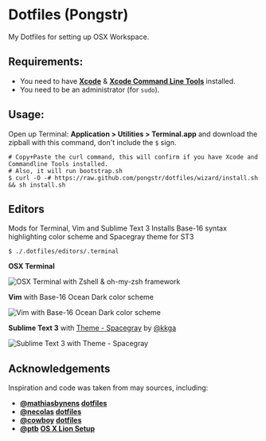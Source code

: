 Dotfiles (Pongstr)
==================

My Dotfiles for setting up OSX Workspace.

## Requirements:

  - You need to have **[Xcode](https://developer.apple.com/xcode/)** &amp; **[Xcode Command Line Tools](https://developer.apple.com/downloads)** installed.
  - You need to be an administrator (for ```sudo```).

## Usage:

Open up Terminal: **Application > Utilities > Terminal.app** and download the zipball with this command, don't include the ```$``` sign.

```shell
# Copy+Paste the curl command, this will confirm if you have Xcode and Commandline Tools installed.
# Also, it will run bootstrap.sh
$ curl -O -# https://raw.github.com/pongstr/dotfiles/wizard/install.sh && sh install.sh
```

## Editors

Mods for Terminal, Vim and Sublime Text 3
Installs Base-16 syntax highlighting color scheme and Spacegray theme for ST3

```shell
$ ./.dotfiles/editors/.terminal
```

**OSX Terminal**

![OSX Terminal with Zshell &amp; oh-my-zsh framework](http://farm4.staticflickr.com/3757/11662443365_f23de1f965_o.png)

**Vim** with Base-16 Ocean Dark color scheme

![Vim with Base-16 Ocean Dark color scheme](http://farm8.staticflickr.com/7337/11662693013_1f7e0ec158_o.png)

**Sublime Text 3** with [Theme - Spacegray](https://github.com/kkga/spacegray) by [@kkga](https://github.com/kkga)

![Sublime Text 3 with Theme - Spacegray ](http://farm4.staticflickr.com/3831/11663224596_107ca73f95_o.png)

## Acknowledgements

Inspiration and code was taken from may sources, including:

  - **[@mathiasbynens](https://github.com/mathiasbynens/) [dotfiles](https://github.com/mathiasbynens/dotfiles)**
  - **[@necolas](https://github.com/necolas/) [dotfiles](https://github.com/necolas/dotfiles)**
  - **[@cowboy](https://twitter.com/cowboy/) [dotfiles](https://github.com/cowboy/dotfiles)**
  - **[@ptb](https://github.com/ptb/) [OS X Lion Setup](https://github.com/ptb/Mac-OS-X-Lion-Setup)**
